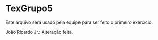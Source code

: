 # TexGrupo5

Este arquivo será usado pela equipe para ser feito o primeiro exercício. 

João Ricardo Jr.: Alteração feita.